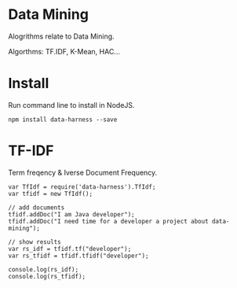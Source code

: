 # Data Mining
Alogrithms relate to Data Mining.

Algorthms: TF.IDF, K-Mean, HAC...

# Install
Run command line to install in NodeJS.
```
npm install data-harness --save
```
# TF-IDF
Term freqency & Iverse Document Frequency.
```
var TfIdf = require('data-harness').TfIdf;
var tfidf = new TfIdf();

// add documents
tfidf.addDoc("I am Java developer");
tfidf.addDoc("I need time for a developer a project about data-mining");

// show results
var rs_idf = tfidf.tf("developer");
var rs_tfidf = tfidf.tfidf("developer");

console.log(rs_idf);
console.log(rs_tfidf);
```
